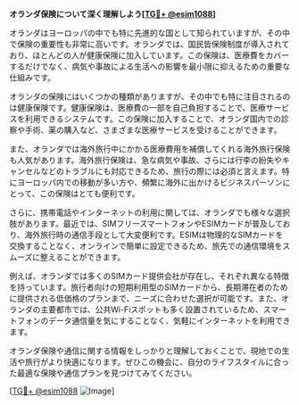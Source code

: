 **オランダ保険について深く理解しよう[[TG💪+ @esim1088](https://t.me/s/esim1088)]**

オランダはヨーロッパの中でも特に先進的な国として知られていますが、その中で保険の重要性も非常に高いです。オランダでは、国民皆保険制度が導入されており、ほとんどの人が健康保険に加入しています。この保険は、医療費をカバーするだけでなく、病気や事故による生活への影響を最小限に抑えるための重要な仕組みです。

オランダの保険にはいくつかの種類がありますが、その中でも特に注目されるのは健康保険です。健康保険は、医療費の一部を自己負担することで、医療サービスを利用できるシステムです。この保険に加入することで、オランダ国内での診察や手術、薬の購入など、さまざまな医療サービスを受けることができます。

また、オランダでは海外旅行中にかかる医療費用を補償してくれる海外旅行保険も人気があります。海外旅行保険は、急な病気や事故、さらには行李の紛失やキャンセルなどのトラブルにも対応できるため、旅行の際には必須と言えます。特にヨーロッパ内での移動が多い方や、頻繁に海外に出かけるビジネスパーソンにとって、この保険はとても便利です。

さらに、携帯電話やインターネットの利用に関しては、オランダでも様々な選択肢があります。最近では、SIMフリースマートフォンやESIMカードが普及しており、海外旅行時の通信手段として大変便利です。ESIMは物理的なSIMカードを交換することなく、オンラインで簡単に設定できるため、旅先での通信環境をスムーズに整えることができます。

例えば、オランダでは多くのSIMカード提供会社が存在し、それぞれ異なる特徴を持っています。旅行者向けの短期利用型のSIMカードから、長期滞在者のために提供される低価格のプランまで、ニーズに合わせた選択が可能です。また、オランダの主要都市では、公共Wi-Fiスポットも多く設置されているため、スマートフォンのデータ通信量を気にすることなく、気軽にインターネットを利用できます。

オランダ保険や通信に関する情報をしっかりと理解しておくことで、現地での生活や旅行がより快適になります。ぜひこの機会に、自分のライフスタイルに合った最適な保険や通信プランを見つけてみてください。

[[TG💪+ @esim1088](https://t.me/s/esim1088) ![Image](https://i.postimg.cc/Y0z9fWf4/image.png)]